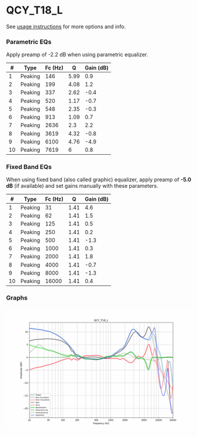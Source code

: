 # QCY_T18_L
See [usage instructions](https://github.com/jaakkopasanen/AutoEq#usage) for more options and info.

### Parametric EQs
Apply preamp of -2.2 dB when using parametric equalizer.

|   # | Type    |   Fc (Hz) |    Q |   Gain (dB) |
|-----|---------|-----------|------|-------------|
|   1 | Peaking |       146 | 5.99 |         0.9 |
|   2 | Peaking |       199 | 4.08 |         1.2 |
|   3 | Peaking |       337 | 2.62 |        -0.4 |
|   4 | Peaking |       520 | 1.17 |        -0.7 |
|   5 | Peaking |       548 | 2.35 |        -0.3 |
|   6 | Peaking |       913 | 1.09 |         0.7 |
|   7 | Peaking |      2636 | 2.3  |         2.2 |
|   8 | Peaking |      3619 | 4.32 |        -0.8 |
|   9 | Peaking |      6100 | 4.76 |        -4.9 |
|  10 | Peaking |      7619 | 6    |         0.8 |

### Fixed Band EQs
When using fixed band (also called graphic) equalizer, apply preamp of **-5.0 dB** (if available) and set gains manually with these parameters.

|   # | Type    |   Fc (Hz) |    Q |   Gain (dB) |
|-----|---------|-----------|------|-------------|
|   1 | Peaking |        31 | 1.41 |         4.6 |
|   2 | Peaking |        62 | 1.41 |         1.5 |
|   3 | Peaking |       125 | 1.41 |         0.5 |
|   4 | Peaking |       250 | 1.41 |         0.2 |
|   5 | Peaking |       500 | 1.41 |        -1.3 |
|   6 | Peaking |      1000 | 1.41 |         0.3 |
|   7 | Peaking |      2000 | 1.41 |         1.8 |
|   8 | Peaking |      4000 | 1.41 |        -0.7 |
|   9 | Peaking |      8000 | 1.41 |        -1.3 |
|  10 | Peaking |     16000 | 1.41 |         0.4 |

### Graphs
![](./QCY_T18_L.png)
